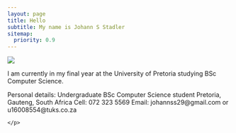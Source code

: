 ```yaml
---
layout: page
title: Hello
subtitle: My name is Johann S Stadler
sitemap:
  priority: 0.9
---
```


<img src="{{ '/assets/img/profile.jpg' | prepend: site.baseurl }}" id="about-img">

<div id="describe-text">
	<p>I am currently in my final year at the University of Pretoria studying BSc Computer Science. </p>
	<p>
		Personal details:
		Undergraduate BSc Computer Science student
		Pretoria, Gauteng, South Africa
		Cell: 072 323 5569
		Email: johannss29@gmail.com or u16008554@tuks.co.za

	
	</p>
	
</div>
